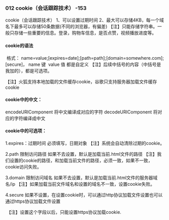 ### 012   cookie（会话跟踪技术）     -153

 cookie（会话跟踪技术）
    1、可以设置过期时间
    2、最大可以存储4KB，每一个域名下最多可以存储50条数据(不同的浏览器，有偏差)
   【注】只能存储字符串。一般只存储一些重要的信息。登录，购物车信息，是否点赞，视频播放进度等。



#### cookie的语法

​    格式： name=value;[expires=date];[path=path];[domain=somewhere.com];[secure]，
​    name 键
​    value 值  都是自定义
   【注】后续中括号的内容（中括号是我加的），都是可选项。

​	【注】火狐支持本地加载的文件缓存cookie，谷歌只支持服务器加载文件缓存cookie



#### cookie中的中文：

encodeURIComponent  将中文编译成对应的字符
decodeURIComponent  将对应的字符编译成中文



#### cookie中的可选项：

1.expires：过期时间
   必须填写，日期对象
  【注】系统会自动清除过期的cookie。

2.path  限制访问路径
   如果不去设置，默认是加载当前.html文件的路径
   【注】我们设置的cookie的路径，和加载当前文件的路径，必须一致，如果不一致，cookie访问失败。

3.domain 限制访问域名
    如果不去设置，默认是加载当前.html文件的服务器域名/ip
   【注】如果加载当前文件域名和设置的域名不一致，设置cookie失败。

4.secure 
    如果不设置，在设置cookie时，可以通过http协议加载文件设置也可以通过https协议加载文件设置

​	【注】设置这个字段以后，只能设置https协议加载cookie.